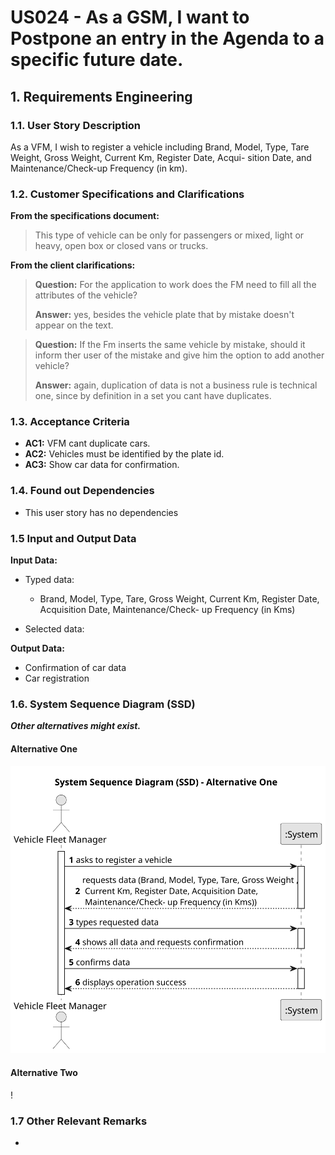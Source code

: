 # US024 - As a GSM, I want to Postpone an entry in the Agenda to a specific future date.

## 1. Requirements Engineering

### 1.1. User Story Description

As a VFM, I wish to register a vehicle including Brand, Model,
Type, Tare Weight, Gross Weight, Current Km, Register Date, Acqui-
sition Date, and Maintenance/Check-up Frequency (in km).

### 1.2. Customer Specifications and Clarifications 

**From the specifications document:**

>	This type of vehicle can be only for passengers or mixed, light or heavy, open box or closed vans or trucks.


**From the client clarifications:**

> **Question:** For the application to work does the FM need to fill all the attributes of the vehicle?
>
> **Answer:** yes, besides the vehicle plate that by mistake doesn't appear on the text.

> **Question:** If the Fm inserts the same vehicle by mistake, should it inform ther user of the mistake and give him the option to add another vehicle?
>
> **Answer:** again, duplication of data is not a business rule is technical one, since by definition in a set you cant have duplicates.

### 1.3. Acceptance Criteria

* **AC1:** VFM cant duplicate cars.
* **AC2:** Vehicles must be identified by the plate id.
* **AC3:** Show car data for confirmation.

### 1.4. Found out Dependencies

* This user story has no dependencies

### 1.5 Input and Output Data

**Input Data:**

* Typed data:
    * Brand, Model, Type, Tare, Gross Weight, Current Km, Register Date, Acquisition Date, Maintenance/Check- up Frequency (in Kms)
	
* Selected data:
 

**Output Data:**

* Confirmation of car data
* Car registration

### 1.6. System Sequence Diagram (SSD)

**_Other alternatives might exist._**

#### Alternative One

![System Sequence Diagram - Alternative One](svg/us024-system-sequence-diagram-alternative-one.svg)

#### Alternative Two

!

### 1.7 Other Relevant Remarks

* 